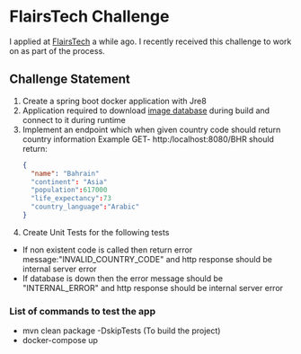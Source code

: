 # FlairsTech Challenge

I applied at [FlairsTech](https://flairstech.com/) a while ago. I recently received this challenge to work on as part of the process.

## Challenge Statement

1. Create a spring boot docker application with Jre8
2. Application required to download [image database](https://github.com/ghusta/docker-postgres-world-db) during build and connect to it during runtime
3. Implement an endpoint which when given country code should return country information
    Example  GET- http:/localhost:8080/BHR should return:
    ```json
    {
      "name": "Bahrain"
      "continent": "Asia"
      "population":617000
      "life_expectancy":73
      "country_language":"Arabic"
    }
    ```
4. Create Unit Tests for the following tests
  - If non existent code is called then return error message:"INVALID_COUNTRY_CODE" and http response should be internal server error
  - If database is down then the error message should be "INTERNAL_ERROR" and http response should be internal server error

### List of commands to test the app

- mvn clean package -DskipTests (To build the project)
- docker-compose up